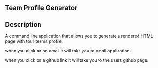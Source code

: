 ## Team Profile Generator

## Description

A command line application that allows you to generate a rendered HTML page with tour teams profile.

when you click on an email it will take you to email application.

when you click on a github link it will take you to the users github page.
